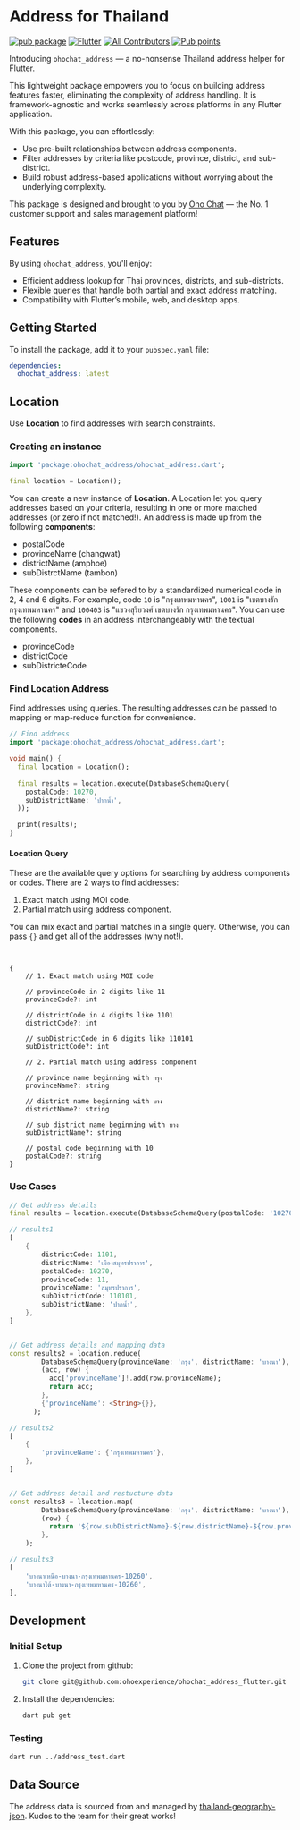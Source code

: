 # Address for Thailand

[![pub package](https://img.shields.io/pub/v/ohochat_address.svg?style=flat)](https://pub.dev/packages/ohochat_address)
[![Flutter](https://img.shields.io/badge/Platform-Flutter-blue.svg)](https://flutter.dev)
[![All Contributors](https://img.shields.io/badge/all_contributors-2-orange.svg?style=flat-square)](#contributors)
[![Pub points](https://img.shields.io/pub/points/ohochat_address)](https://pub.dev/packages/ohochat_address/score)

Introducing `ohochat_address` — a no-nonsense Thailand address helper for Flutter.

This lightweight package empowers you to focus on building address features faster, eliminating the complexity of address handling. It is framework-agnostic and works seamlessly across platforms in any Flutter application.

With this package, you can effortlessly:

- Use pre-built relationships between address components.
- Filter addresses by criteria like postcode, province, district, and sub-district.
- Build robust address-based applications without worrying about the underlying complexity.

This package is designed and brought to you by [Oho Chat](https://www.oho.chat) — the No. 1 customer support and sales management platform!

## Features

By using `ohochat_address`, you'll enjoy:

- Efficient address lookup for Thai provinces, districts, and sub-districts.
- Flexible queries that handle both partial and exact address matching.
- Compatibility with Flutter’s mobile, web, and desktop apps.

## Getting Started

To install the package, add it to your `pubspec.yaml` file:

```yaml
dependencies:
  ohochat_address: latest
```
## Location

Use **Location** to find addresses with search constraints.

### Creating an instance

```dart
import 'package:ohochat_address/ohochat_address.dart';

final location = Location();
```

You can create a new instance of **Location**. A Location let you query addresses based on your criteria, resulting in one or more matched addresses (or zero if not matched!). An address is made up from the following **components**:

- postalCode
- provinceName (changwat)
- districtName (amphoe)
- subDistrctName (tambon)

These components can be refered to by a standardized numerical code in 2, 4 and 6 digits. For example, code `10` is "กรุงเทพมหานคร", `1001` is "เขตบางรัก กรุงเทพมหานคร" and `100403` is "แขวงสุริยวงศ์ เขตบางรัก กรุงเทพมหานคร". You can use the following **codes** in an address interchangeably with the textual components.

- provinceCode
- districtCode
- subDistricteCode

### Find Location Address

Find addresses using queries. The resulting addresses can be passed to mapping or map-reduce function for convenience.

```dart
// Find address
import 'package:ohochat_address/ohochat_address.dart';

void main() {
  final location = Location();
  
  final results = location.execute(DatabaseSchemaQuery(
    postalCode: 10270,
    subDistrictName: 'ปากน้ำ',
  ));

  print(results);
}
```

#### Location Query

These are the available query options for searching by address components or codes. There are 2 ways to find addresses:

1. Exact match using MOI code.
2. Partial match using address component.

You can mix exact and partial matches in a single query. Otherwise, you can pass `{}` and get all of the addresses (why not!).

```


{
    // 1. Exact match using MOI code

    // provinceCode in 2 digits like 11
    provinceCode?: int

    // districtCode in 4 digits like 1101
    districtCode?: int

    // subDistrictCode in 6 digits like 110101
    subDistrictCode?: int

    // 2. Partial match using address component

    // province name beginning with กรุง
    provinceName?: string

    // district name beginning with บาง
    districtName?: string

    // sub district name beginning with บาง
    subDistrictName?: string

    // postal code beginning with 10
    postalCode?: string
}
```


### Use Cases
```dart
// Get address details
final results = location.execute(DatabaseSchemaQuery(postalCode: '10270',provinceName:'สมุทร'));

// results1
[
    {
        districtCode: 1101,
        districtName: 'เมืองสมุทรปราการ',
        postalCode: 10270,
        provinceCode: 11,
        provinceName: 'สมุทรปราการ',
        subDistrictCode: 110101,
        subDistrictName: 'ปากน้ำ',
    },
]


// Get address details and mapping data
const results2 = location.reduce(
        DatabaseSchemaQuery(provinceName: 'กรุง', districtName: 'บางนา'),
        (acc, row) {
          acc['provinceName']!.add(row.provinceName);
          return acc;
        },
        {'provinceName': <String>{}},
      );

// results2
[
    {
        'provinceName': {'กรุงเทพมหานคร'},
    },
]


// Get address detail and restucture data
const results3 = llocation.map(
        DatabaseSchemaQuery(provinceName: 'กรุง', districtName: 'บางนา'),
        (row) {
          return '${row.subDistrictName}-${row.districtName}-${row.provinceName}-${row.postalCode}';
        },
    );

// results3
[
    'บางนาเหนือ-บางนา-กรุงเทพมหานคร-10260',
    'บางนาใต้-บางนา-กรุงเทพมหานคร-10260',
],
```

## Development

### Initial Setup

1.  Clone the project from github:

    ```bash
    git clone git@github.com:ohoexperience/ohochat_address_flutter.git

    ```

2.  Install the dependencies:

    ```bash
    dart pub get
    ```

### Testing
```bash
dart run ../address_test.dart
```


## Data Source

The address data is sourced from and managed by [thailand-geography-json](https://github.com/thailand-geography-data/thailand-geography-json). Kudos to the team for their great works!